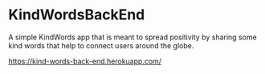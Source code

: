 # KindWordsBackEnd
A simple KindWords app that is meant to spread positivity by sharing some kind words that help to connect users around the globe.

https://kind-words-back-end.herokuapp.com/
